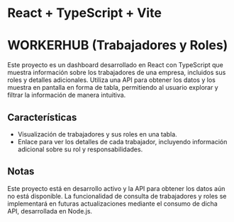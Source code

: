 # React + TypeScript + Vite

# WORKERHUB (Trabajadores y Roles)

Este proyecto es un dashboard desarrollado en React con TypeScript que muestra información sobre los trabajadores de una empresa, incluidos sus roles y detalles adicionales. Utiliza una API para obtener los datos y los muestra en pantalla en forma de tabla, permitiendo al usuario explorar y filtrar la información de manera intuitiva.

## Características

- Visualización de trabajadores y sus roles en una tabla.
- Enlace para ver los detalles de cada trabajador, incluyendo información adicional sobre su rol y responsabilidades.

## Notas

Este proyecto está en desarrollo activo y la API para obtener los datos aún no está disponible. La funcionalidad de consulta de trabajadores y roles se implementará en futuras actualizaciones mediante el consumo de dicha API, desarrollada en Node.js.
